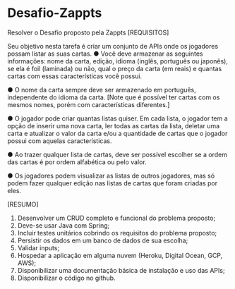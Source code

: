 # Desafio-Zappts
Resolver o Desafio proposto pela Zappts
[REQUISITOS]																			

Seu objetivo nesta tarefa é criar um conjunto de APIs onde os jogadores possam listar as suas cartas.
● Você deve armazenar as seguintes informações: nome da carta, edição, idioma (inglês, português ou
japonês), se ela é foil (laminada) ou não, qual o preço da carta (em reais) e quantas cartas com essas
características você possui.

● O nome da carta sempre deve ser armazenado em português, independente do idioma da carta. [Note
que é possível ter cartas com os mesmos nomes, porém com características diferentes.]

● O jogador pode criar quantas listas quiser. Em cada lista, o jogador tem a opção de inserir uma nova
carta, ler todas as cartas da lista, deletar uma carta e atualizar o valor da carta e/ou a quantidade de
cartas que o jogador possui com aquelas características.

● Ao trazer qualquer lista de cartas, deve ser possível escolher se a ordem das cartas é por ordem
alfabética ou pelo valor.

● Os jogadores podem visualizar as listas de outros jogadores, mas só podem fazer qualquer edição nas
listas de cartas que foram criadas por eles.

[RESUMO]
1. Desenvolver um CRUD completo e funcional do problema proposto;
2. Deve-se usar Java com Spring;
3. Incluir testes unitários cobrindo os requisitos do problema proposto;
4. Persistir os dados em um banco de dados de sua escolha;
5. Validar inputs;
6. Hospedar a aplicação em alguma nuvem (Heroku, Digital Ocean, GCP, AWS);
7. Disponibilizar uma documentação básica de instalação e uso das APIs;
8. Disponibilizar o código no github.

